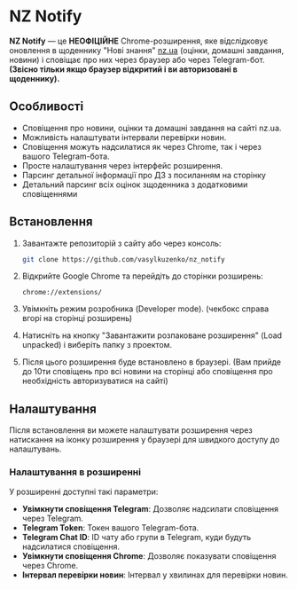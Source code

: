 # NZ Notify

**NZ Notify** — це **НЕОФІЦІЙНЕ** Chrome-розширення, яке відслідковує оновлення в щоденнику "Нові знання" [nz.ua](https://nz.ua) (оцінки, домашні завдання, новини) і сповіщає про них через браузер або через Telegram-бот.
**(Звісно тільки якщо браузер відкритий і ви авторизовані в щоденнику).**

## Особливості

- Сповіщення про новини, оцінки та домашні завдання на сайті nz.ua.
- Можливість налаштувати інтервали перевірки новин.
- Сповіщення можуть надсилатися як через Chrome, так і через вашого Telegram-бота.
- Просте налаштування через інтерфейс розширення.
- Парсинг детальної інформації про ДЗ з посиланням на сторінку
- Детальний парсинг всіх оцінок зщоденника з додатковими сповіщеннями

## Встановлення

1. Завантажте репозиторій з сайту або через консоль:

   ```bash
   git clone https://github.com/vasylkuzenko/nz_notify
   ```

2. Відкрийте Google Chrome та перейдіть до сторінки розширень:

   ```
   chrome://extensions/
   ```

3. Увімкніть режим розробника (Developer mode). (чекбокс справа вгорі на сторінці розширень)

4. Натисніть на кнопку "Завантажити розпаковане розширення" (Load unpacked) і виберіть папку з проектом.

5. Після цього розширення буде встановлено в браузері. (Вам прийде до 10ти сповіщень про всі новини на сторінці або сповіщення про необхідність авторизуватися на сайті)

## Налаштування

Після встановлення ви можете налаштувати розширення через натискання на іконку розширення у браузері для швидкого доступу до налаштувань.

### Налаштування в розширенні

У розширенні доступні такі параметри:

- **Увімкнути сповіщення Telegram**: Дозволяє надсилати сповіщення через Telegram.
- **Telegram Token**: Токен вашого Telegram-бота.
- **Telegram Chat ID**: ID чату або групи в Telegram, куди будуть надсилатися сповіщення.
- **Увімкнути сповіщення Chrome**: Дозволяє показувати сповіщення через Chrome.
- **Інтервал перевірки новин**: Інтервал у хвилинах для перевірки новин.
